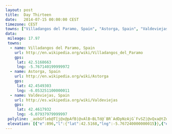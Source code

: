 ```yaml
---
layout: post
title:  Day Thirteen
date:   2014-07-15 00:00:00 CEST
timezone: CEST
towns: ["Villadangos del Paramo, Spain", "Astorga, Spain", "Valdeviejas, Spain"]
data:
 mileage: 17.97
 towns:
  - name: Villadangos del Paramo, Spain
    url: http://en.wikipedia.org/wiki/Villadangos_del_Paramo
    gps:
     lat: 42.5168663
     lng: -5.767140199999972
  - name: Astorga, Spain
    url: http://en.wikipedia.org/wiki/Astorga
    gps:
     lat: 42.4549303
     lng: -6.053251100000011
  - name: Valdeviejas, Spain
    url: http://es.wikipedia.org/wiki/Valdeviejas
    gps:
     lat: 42.4617932
     lng: -6.07937979999997
 polyline: _aobGfleb@T[j@x@pAfB|@vAlB~BLTd@`BR`AdDpNzAjG`FvSZ|@vQxa@tZdr@lK~U|KxVtGbObDxHjCvFhAdCpBvDrIfP~AzCpCnFfCtGxChIzAhE~C|H~AxDhExJ|InSxBlFxCvGzIfS~F~MzFvMdI`RtB`FjD`IfFjLzCfHhFbLvIlSzHnQxMlZhCbGzCxGnGxNvIbSnM~YvB`Fd@vAz@fBpBnEhNv[Lb@X|@LdB@v@Fv@HxDDnC@|D@bBHdBt@rId@`E^lCJ`AB?F?D@JFHLBP?PCPGLKFE@d@pElD~\hCxVdG`m@`ApJfAhLhChW`@zDl@`FtCxXtA|M|BrUhHbr@`A|Jl@`GRbB|AjKlFf[bDhR|@`FRdALrALhBDzCCxBQvFQrDq@tWQtDWhIO`KEzGUxJOhHEjC}@x`@YxLWfOq@l]OnFKtCSjB[~Am@pBmAjCmA|BwCrFOHU^c@p@YTo@ZSDc@@AnAOx@aBnD{A`DS|@Wp@y@zAq@rBc@~BQlB?z@@fBLpBX|BDtAEv@C~G@pBGtCI|Am@pHc@dI[jFMv@]vASv@A`@Ar@K`A_@lCEr@DfBRhDZjGK~@ApEDRFHAN?vCFnM@pFN`LBxCS~CKtBC|DCxBIfAQzJWxKAbAFh@Rh@~@`Aj@n@LTJt@G|F{A`eAS|L@z@FnBDHPFNJVHVFHFf@N|@b@r@f@j@n@l@|@l@|AZvAL~@HxB?z@KxAYjBw@jCaEjJwA`Dc@~@Qr@QlA@F?LXl@XZ`AnC|@bFoAXmCz@oAh@HdDTfA`@xCq@NR`AJGf@rBFTg@Zu@n@cAtBqAbCWd@_@dAg@xAa@tBc@tDPTEN{@rBq@~AgC|E}BpDmBjEEnBLfBT|@VxCFf@Bb@?pCMhNe@fJa@~F_@vDWtBKtB?vAN~C}@j@aBvAg@d@g@p@{@|Au@|A]jAOr@QzACr@J`@DLB`@ARSr@MZ[x@c@j@
 elevation: [{"e":896,"l":{"lat":42.5168,"lng":-5.767240000000015}},{"e":878,"l":{"lat":42.51497754025896,"lng":-5.7694931863109105}},{"e":879,"l":{"lat":42.51389657158416,"lng":-5.772740427963527}},{"e":876,"l":{"lat":42.51279302564252,"lng":-5.775974075258773}},{"e":874,"l":{"lat":42.51141346507899,"lng":-5.778988972856496}},{"e":875,"l":{"lat":42.50986385228401,"lng":-5.7818660620731634}},{"e":871,"l":{"lat":42.50831162481055,"lng":-5.784740483051792}},{"e":870,"l":{"lat":42.50675778842278,"lng":-5.787613234474975}},{"e":870,"l":{"lat":42.50520388029275,"lng":-5.790485843086003}},{"e":868,"l":{"lat":42.50365026072009,"lng":-5.793358667447251}},{"e":869,"l":{"lat":42.50209440668191,"lng":-5.796229191993575}},{"e":865,"l":{"lat":42.50053753260054,"lng":-5.799098625062584}},{"e":868,"l":{"lat":42.49899614709755,"lng":-5.8019832408303955}},{"e":867,"l":{"lat":42.49742116113259,"lng":-5.804833390933709}},{"e":867,"l":{"lat":42.49573553569119,"lng":-5.807565509827782}},{"e":866,"l":{"lat":42.49405702192819,"lng":-5.810305581258035}},{"e":852,"l":{"lat":42.4926257910314,"lng":-5.81329187891572}},{"e":847,"l":{"lat":42.49117875331566,"lng":-5.816263668445799}},{"e":847,"l":{"lat":42.48964550614483,"lng":-5.81915581111798}},{"e":846,"l":{"lat":42.48810579262284,"lng":-5.822041659860588}},{"e":845,"l":{"lat":42.48656695535453,"lng":-5.82492775066919}},{"e":845,"l":{"lat":42.48502068606963,"lng":-5.827807004246097}},{"e":844,"l":{"lat":42.4834810269327,"lng":-5.830692692063394}},{"e":839,"l":{"lat":42.48194042924841,"lng":-5.833577388524873}},{"e":841,"l":{"lat":42.48040512181328,"lng":-5.8364671444051055}},{"e":841,"l":{"lat":42.47886295258995,"lng":-5.839350088718447}},{"e":840,"l":{"lat":42.47732053019772,"lng":-5.842232642770568}},{"e":833,"l":{"lat":42.47575540472155,"lng":-5.845092318493698}},{"e":832,"l":{"lat":42.47422758234501,"lng":-5.8479891076824515}},{"e":829,"l":{"lat":42.47268585672109,"lng":-5.850872261341465}},{"e":828,"l":{"lat":42.47113452114279,"lng":-5.853745861629818}},{"e":828,"l":{"lat":42.4695864741322,"lng":-5.856622535209453}},{"e":828,"l":{"lat":42.46803039849008,"lng":-5.8594911888216075}},{"e":828,"l":{"lat":42.46648862118769,"lng":-5.862374011324732}},{"e":830,"l":{"lat":42.46494437883144,"lng":-5.865254337373926}},{"e":828,"l":{"lat":42.46340060002018,"lng":-5.86813504194231}},{"e":825,"l":{"lat":42.46186840914989,"lng":-5.871023416792582}},{"e":825,"l":{"lat":42.46033092707633,"lng":-5.873910171061311}},{"e":822,"l":{"lat":42.4592505021814,"lng":-5.877056670298771}},{"e":818,"l":{"lat":42.45909151193102,"lng":-5.880606411872236}},{"e":819,"l":{"lat":42.45845567475067,"lng":-5.884058789585879}},{"e":818,"l":{"lat":42.45790187889185,"lng":-5.887239420887454}},{"e":818,"l":{"lat":42.45727522019509,"lng":-5.890696841134172}},{"e":817,"l":{"lat":42.4566490512863,"lng":-5.894154389823939}},{"e":817,"l":{"lat":42.45603321859846,"lng":-5.897615311040909}},{"e":817,"l":{"lat":42.45541797613519,"lng":-5.901076393117137}},{"e":819,"l":{"lat":42.45480951121662,"lng":-5.904539590483296}},{"e":820,"l":{"lat":42.45420488771629,"lng":-5.9080039941541145}},{"e":819,"l":{"lat":42.45356548042978,"lng":-5.911456557654446}},{"e":820,"l":{"lat":42.45293313479356,"lng":-5.914911748961458}},{"e":824,"l":{"lat":42.45231038502852,"lng":-5.918370184858986}},{"e":828,"l":{"lat":42.45170727194254,"lng":-5.9218349801262775}},{"e":830,"l":{"lat":42.45107780921456,"lng":-5.925291122503154}},{"e":838,"l":{"lat":42.45044824266191,"lng":-5.9287471954082775}},{"e":851,"l":{"lat":42.44983667260129,"lng":-5.932209105217339}},{"e":860,"l":{"lat":42.44910302114367,"lng":-5.935625147302744}},{"e":851,"l":{"lat":42.44822162661838,"lng":-5.938978442847201}},{"e":847,"l":{"lat":42.44733498674508,"lng":-5.942329177484339}},{"e":851,"l":{"lat":42.4465314748404,"lng":-5.945708833553908}},{"e":866,"l":{"lat":42.44670015043852,"lng":-5.949252376275467}},{"e":874,"l":{"lat":42.44692462449899,"lng":-5.9527989679165785}},{"e":883,"l":{"lat":42.44718404811039,"lng":-5.956340078043695}},{"e":864,"l":{"lat":42.44731566662094,"lng":-5.959894570010306}},{"e":862,"l":{"lat":42.44750461180958,"lng":-5.963444898780267}},{"e":866,"l":{"lat":42.44770799361398,"lng":-5.966993871203613}},{"e":877,"l":{"lat":42.44791426972674,"lng":-5.970542546482648}},{"e":884,"l":{"lat":42.44808515851031,"lng":-5.9740946428401}},{"e":898,"l":{"lat":42.44826745282265,"lng":-5.977645751342266}},{"e":911,"l":{"lat":42.44865063973947,"lng":-5.9811493355028915}},{"e":911,"l":{"lat":42.45021472870882,"lng":-5.983992322280869}},{"e":913,"l":{"lat":42.45188160048914,"lng":-5.986387565309201}},{"e":914,"l":{"lat":42.45333453625529,"lng":-5.989329460362455}},{"e":912,"l":{"lat":42.45330775748057,"lng":-5.992812402516847}},{"e":914,"l":{"lat":42.45344664240375,"lng":-5.996360703244591}},{"e":915,"l":{"lat":42.45389428306083,"lng":-5.999867515921096}},{"e":881,"l":{"lat":42.4545655032071,"lng":-6.003281027454705}},{"e":861,"l":{"lat":42.45436433163386,"lng":-6.006804697992607}},{"e":855,"l":{"lat":42.45427653220097,"lng":-6.010331317855162}},{"e":853,"l":{"lat":42.45418465070544,"lng":-6.013888527616473}},{"e":846,"l":{"lat":42.45435017266147,"lng":-6.017430253799375}},{"e":839,"l":{"lat":42.45455776098763,"lng":-6.020976671329095}},{"e":839,"l":{"lat":42.45383042607466,"lng":-6.024080984827606}},{"e":837,"l":{"lat":42.45396744927325,"lng":-6.027636096156243}},{"e":837,"l":{"lat":42.45411334629079,"lng":-6.03119062511314}},{"e":841,"l":{"lat":42.45425913348457,"lng":-6.034745170624774}},{"e":840,"l":{"lat":42.45441278639657,"lng":-6.038299104140606}},{"e":840,"l":{"lat":42.45274604534676,"lng":-6.040494026235365}},{"e":839,"l":{"lat":42.45238795207846,"lng":-6.043809879436594}},{"e":842,"l":{"lat":42.45387161304607,"lng":-6.046741603197688}},{"e":846,"l":{"lat":42.45366216825808,"lng":-6.04978364589806}},{"e":864,"l":{"lat":42.45496331256149,"lng":-6.051795014594177}},{"e":873,"l":{"lat":42.45500472743719,"lng":-6.054428203414091}},{"e":873,"l":{"lat":42.45642646512005,"lng":-6.057383793274994}},{"e":875,"l":{"lat":42.45763872548123,"lng":-6.060338357866044}},{"e":877,"l":{"lat":42.4589247864684,"lng":-6.063251588562366}},{"e":868,"l":{"lat":42.4586299090634,"lng":-6.066746593122275}},{"e":862,"l":{"lat":42.45890411688386,"lng":-6.07028216321396}},{"e":857,"l":{"lat":42.45936956020537,"lng":-6.073774398103751}},{"e":861,"l":{"lat":42.46086485911448,"lng":-6.076270309569395}},{"e":867,"l":{"lat":42.46178999999999,"lng":-6.079389999999989}}]
---
```



